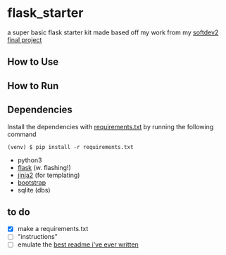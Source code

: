 # flask_starter

a super basic flask starter kit made based off my work from my [softdev2 final project](https://github.com/tfabiha/ccereal/)


## How to Use



## How to Run



## Dependencies

Install the dependencies with [requirements.txt](requirements.txt) by running the following command

```
(venv) $ pip install -r requirements.txt
```

- python3 
- [flask](http://flask.pocoo.org/) (w. flashing!)
- [jinja2](http://jinja.pocoo.org/) (for templating)
- [bootstrap](https://getbootstrap.com/)
- sqlite (dbs)


## to do
- [x] make a requirements.txt
- [ ] "instructions"
- [ ] emulate the [best readme i've ever written](https://github.com/rachel-ng/group-d-etat)
